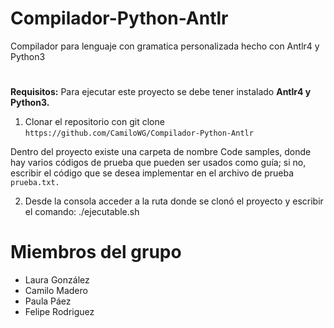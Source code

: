 # Compilador-Python-Antlr
Compilador para lenguaje con gramatica personalizada hecho con Antlr4 y Python3

# 
**Requisitos:** Para ejecutar este proyecto se debe tener instalado **Antlr4 y Python3.**

1. Clonar el repositorio con git clone `https://github.com/CamiloWG/Compilador-Python-Antlr`

Dentro del proyecto existe una carpeta de nombre Code samples, donde hay varios códigos de prueba que pueden ser usados como guía; si no, escribir el código que se desea implementar en el archivo de prueba `prueba.txt.`

2. Desde la consola acceder a la ruta donde se clonó el proyecto y escribir el comando: ./ejecutable.sh

# Miembros del grupo

- Laura González
- Camilo Madero
- Paula Páez
- Felipe Rodriguez

